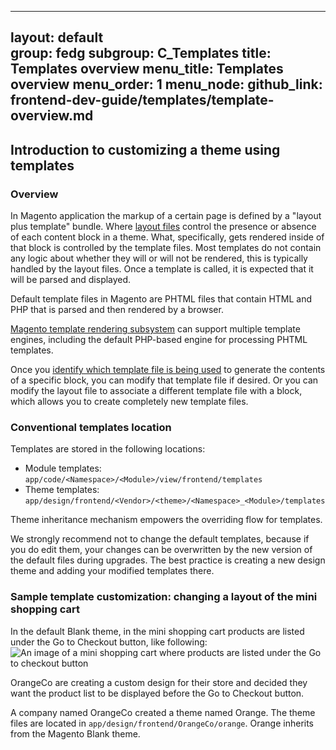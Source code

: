 
---
layout: default  
group: fedg
subgroup: C_Templates
title: Templates overview
menu_title: Templates overview
menu_order: 1
menu_node:
github_link: frontend-dev-guide/templates/template-overview.md
---

<h2>Introduction to customizing a theme using templates</h2>

<h3>Overview</h3>

In Magento application the markup of a certain page is defined by a "layout plus template" bundle. Where <a href="{{site.gdeurl}}frontend-dev-guide/layouts/layout-overview.html" target="_blank">layout files</a> control the presence or absence of each content block in a theme. What, specifically, gets rendered inside of that block is controlled by the template files. Most templates do not contain any logic about whether they will or will not be rendered, this is typically handled by the layout files. Once a template is called, it is expected that it will be parsed and displayed.

Default template files in Magento are PHTML files that contain HTML and PHP that is parsed and then rendered by a browser. 

<div class="bs-callout bs-callout-info" id="info">
<span class="glyphicon-class">
 <p><a href="{{site.gdeurl}}architecture/view/template-engine.htmljr" target="_blank">Magento template rendering subsystem</a> can support multiple template engines, including the default PHP-based engine for processing PHTML templates.</p></span>
</div>

Once you <a href="{{site.gdeurl}}frontend-dev-guide/themes/debug-theme.html#debug-theme-templ" target="_blank">identify which template file is being used</a> to generate the contents of a specific block, you can modify that template file if desired. Or you can modify the layout file to associate a different template file with a block, which allows you to create completely new template files.

<h3>Conventional templates location</h3>
Templates are stored in the following locations:

* Module templates: `app/code/<Namespace>/<Module>/view/frontend/templates`
* Theme templates: `app/design/frontend/<Vendor>/<theme>/<Namespace>_<Module>/templates`

Theme inheritance mechanism empowers the overriding flow for templates. 

We strongly recommend not to change the default templates, because if you do edit them, your changes can be overwritten by the new version of the default files during upgrades.
The best practice is creating a new design theme and adding your modified templates there.

<h3>Sample template customization: changing a layout of the mini shopping cart</h3>
In the default Blank theme, in the mini shopping cart products are listed under the Go to Checkout button, like following:
<img src="{{ site.baseurl }}common/images/inherit_mini1.png" alt="An image of a mini shopping cart where products are listed under the Go to checkout button">

OrangeCo are creating a custom design for their store and decided they want the product list to be displayed before the Go to Checkout button. 





A company named OrangeCo created a theme named Orange. The theme files are located in `app/design/frontend/OrangeCo/orange`.
Orange inherits from the Magento Blank theme.




